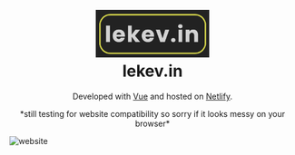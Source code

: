 <h1 align="center">
  <br>
  <a href="http://www.lekev.in"><img src="https://github.com/lekevin/kevsweb/blob/main/public/logo.png" width="200"></a>
  <br>
  lekev.in
  <br>
</h1>

<p align="center">
Developed with <a href="https://vuejs.org">Vue</a> and hosted on <a href="https://www.netlify.com">Netlify</a>.
</p>
  
<p align="center">
*still testing for website compatibility so sorry if it looks messy on your browser*
</p>

![website](https://github.com/lekevin/kevsweb/blob/main/public/website.gif)
